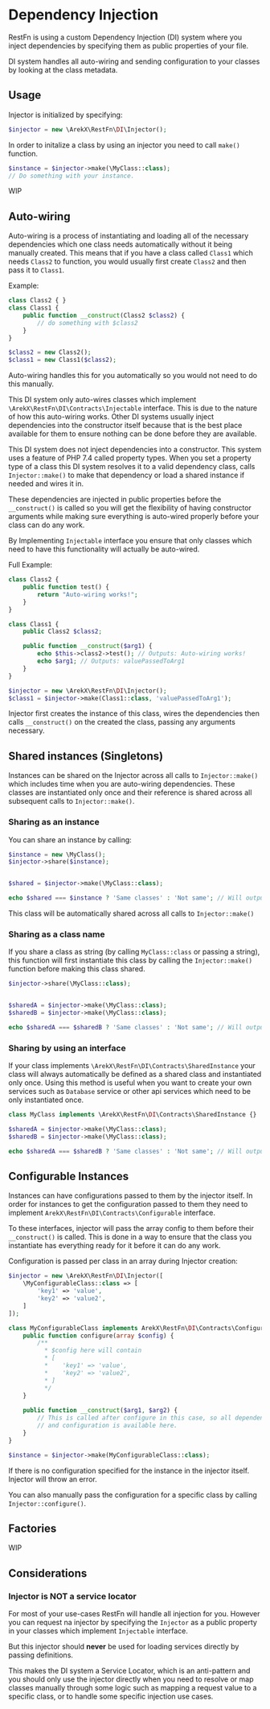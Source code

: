 # Dependency Injection

RestFn is using a custom Dependency Injection (DI) system where 
you inject dependencies by specifying them as public properties 
of your file.

DI system handles all auto-wiring and sending configuration to your
classes by looking at the class metadata.

## Usage

Injector is initialized by specifying:

```php
$injector = new \ArekX\RestFn\DI\Injector();
```

In order to initalize a class by using an injector you need to call
`make()` function.

```php
$instance = $injector->make(\MyClass::class);
// Do something with your instance.
```

WIP

## Auto-wiring

Auto-wiring is a process of instantiating and loading all of the necessary dependencies which
one class needs automatically without it being manually created. This means that if you have
a class called `Class1` which needs `Class2` to function, you would usually first create `Class2`
and then pass it to `Class1`.

Example:
```php
class Class2 { }
class Class1 { 
    public function __construct(Class2 $class2) {
        // do something with $class2
    }
}

$class2 = new Class2();
$class1 = new Class1($class2);
```

Auto-wiring handles this for you automatically so you would not need to do this manually.

This DI system only auto-wires classes which implement `\ArekX\RestFn\DI\Contracts\Injectable`
interface. This is due to the nature of how this auto-wiring works. Other DI systems usually
inject dependencies into the constructor itself because that is the best place available for them
to ensure nothing can be done before they are available.

This DI system does not inject dependencies into a constructor. This system uses a feature of
PHP 7.4 called property types. When you set a property type of a class this DI system resolves
it to a valid dependency class, calls `Injector::make()` to make that dependency or load a shared
instance if needed and wires it in.

These dependencies are injected in public properties before the `__construct()` is called so you
will get the flexibility of having constructor arguments while making sure everything is auto-wired
properly before your class can do any work.

By Implementing `Injectable` interface you ensure that only classes which need to have this
functionality will actually be auto-wired.

Full Example:
```php
class Class2 {
    public function test() {
        return "Auto-wiring works!";
    }
}

class Class1 {
    public Class2 $class2;

    public function __construct($arg1) {
        echo $this->class2->test(); // Outputs: Auto-wiring works!
        echo $arg1; // Outputs: valuePassedToArg1
    }
}

$injector = new \ArekX\RestFn\DI\Injector();
$class1 = $injector->make(Class1::class, 'valuePassedToArg1');
```

Injector first creates the instance of this class, wires the dependencies then calls `__construct()`
on the created the class, passing any arguments necessary.

## Shared instances (Singletons)

Instances can be shared on the Injector across all calls to `Injector::make()` which 
includes time when you are auto-wiring dependencies. These classes are instantiated only once and their reference is 
shared across all subsequent calls to `Injector::make()`.

### Sharing as an instance

You can share an instance by calling:

```php
$instance = new \MyClass();
$injector->share($instance);


$shared = $injector->make(\MyClass::class);

echo $shared === $instance ? 'Same classes' : 'Not same'; // Will output: Same classes
```

This class will be automatically shared across all calls to `Injector::make()`

### Sharing as a class name

If you share a class as string (by calling `MyClass::class` or passing a string), this function 
will first instantiate this class by calling the `Injector::make()` function before making this class shared.

```php
$injector->share(\MyClass::class);


$sharedA = $injector->make(\MyClass::class);
$sharedB = $injector->make(\MyClass::class);

echo $sharedA === $sharedB ? 'Same classes' : 'Not same'; // Will output: Same classes
```

### Sharing by using an interface

If your class implements `\ArekX\RestFn\DI\Contracts\SharedInstance` your class will always 
automatically be defined as a shared class and instantiated only once. Using this method is 
useful when you want to create your own services such as `Database` service or other api 
services which need to be only instantiated once.

```php
class MyClass implements \ArekX\RestFn\DI\Contracts\SharedInstance {}

$sharedA = $injector->make(\MyClass::class);
$sharedB = $injector->make(\MyClass::class);

echo $sharedA === $sharedB ? 'Same classes' : 'Not same'; // Will output: Same classes
``` 

## Configurable Instances

Instances can have configurations passed to them by the injector itself. In order for
instances to get the configuration passed to them they need to implement `ArekX\RestFn\DI\Contracts\Configurable`
interface.

To these interfaces, injector will pass the array config to them before their `__construct()` is called. This is done in a 
way to ensure that the class you instantiate has everything ready for it before it can do any work.

Configuration is passed per class in an array during Injector creation:

```php
$injector = new \ArekX\RestFn\DI\Injector([
    \MyConfigurableClass::class => [
        'key1' => 'value',
        'key2' => 'value2',
    ]
]);

class MyConfigurableClass implements ArekX\RestFn\DI\Contracts\Configurable {
    public function configure(array $config) {
        /**
          * $config here will contain 
          * [
          *    'key1' => 'value',
          *    'key2' => 'value2',
          * ] 
          */
    }
    
    public function __construct($arg1, $arg2) {
        // This is called after configure in this case, so all dependencies
        // and configuration is available here.
    }
}

$instance = $injector->make(MyConfigurableClass::class);
```

If there is no configuration specified for the instance in the injector itself. Injector will throw an error.

You can also manually pass the configuration for a specific class by calling `Injector::configure()`.

## Factories

WIP

## Considerations

### Injector is NOT a service locator

For most of your use-cases RestFn will handle all injection for you. However you can
request na injector by specifying the `Injector` as a public property in your classes 
which implement `Injectable` interface.

But this injector should **never** be used for loading services directly by passing definitions. 

This makes the DI system a Service Locator, which is an anti-pattern and you should only 
use the injector directly when  you need to resolve  or map classes manually through some 
logic such as mapping a request value to a specific class, or to handle some specific 
injection use cases.